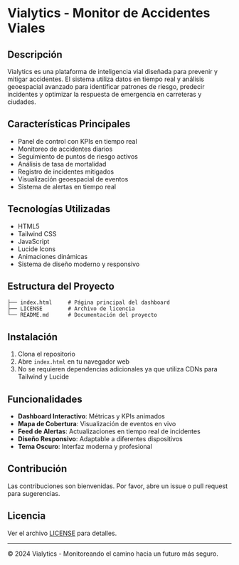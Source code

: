 # Vialytics - Monitor de Accidentes Viales

## Descripción
Vialytics es una plataforma de inteligencia vial diseñada para prevenir y mitigar accidentes. El sistema utiliza datos en tiempo real y análisis geoespacial avanzado para identificar patrones de riesgo, predecir incidentes y optimizar la respuesta de emergencia en carreteras y ciudades.

## Características Principales
- Panel de control con KPIs en tiempo real
- Monitoreo de accidentes diarios
- Seguimiento de puntos de riesgo activos
- Análisis de tasa de mortalidad
- Registro de incidentes mitigados
- Visualización geoespacial de eventos
- Sistema de alertas en tiempo real

## Tecnologías Utilizadas
- HTML5
- Tailwind CSS
- JavaScript
- Lucide Icons
- Animaciones dinámicas
- Sistema de diseño moderno y responsivo

## Estructura del Proyecto
```
├── index.html     # Página principal del dashboard
├── LICENSE        # Archivo de licencia
└── README.md      # Documentación del proyecto
```

## Instalación
1. Clona el repositorio
2. Abre `index.html` en tu navegador web
3. No se requieren dependencias adicionales ya que utiliza CDNs para Tailwind y Lucide

## Funcionalidades
- **Dashboard Interactivo**: Métricas y KPIs animados
- **Mapa de Cobertura**: Visualización de eventos en vivo
- **Feed de Alertas**: Actualizaciones en tiempo real de incidentes
- **Diseño Responsivo**: Adaptable a diferentes dispositivos
- **Tema Oscuro**: Interfaz moderna y profesional

## Contribución
Las contribuciones son bienvenidas. Por favor, abre un issue o pull request para sugerencias.

## Licencia
Ver el archivo [LICENSE](LICENSE) para detalles.

---
© 2024 Vialytics - Monitoreando el camino hacia un futuro más seguro.
